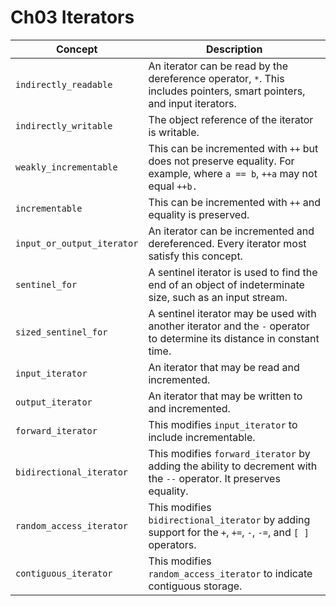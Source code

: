 # Ch03 Iterators

| Concept                    | Description                                                                                                               |
| -------------------------- | ------------------------------------------------------------------------------------------------------------------------- |
| `indirectly_readable`      | An iterator can be read by the dereference operator, `*`. This includes pointers, smart pointers, and input iterators.    |
| `indirectly_writable`      | The object reference of the iterator is writable.                                                                         |
| `weakly_incrementable`     | This can be incremented with `++` but does not preserve equality. For example, where `a == b`, `++a` may not equal `++b.` |
| `incrementable`            | This can be incremented with `++` and equality is preserved.                                                              |
| `input_or_output_iterator` | An iterator can be incremented and dereferenced. Every iterator most satisfy this concept.                                |
| `sentinel_for`             | A sentinel iterator is used to find the end of an object of indeterminate size, such as an input stream.                  |
| `sized_sentinel_for`       | A sentinel iterator may be used with another iterator and the `-` operator to determine its distance in constant time.    |
| `input_iterator`           | An iterator that may be read and incremented.                                                                             |
| `output_iterator`          | An iterator that may be written to and incremented.                                                                       |
| `forward_iterator`         | This modifies `input_iterator` to include incrementable.                                                                  |
| `bidirectional_iterator`   | This modifies `forward_iterator` by adding the ability to decrement with the `--` operator. It preserves equality.        |
| `random_access_iterator`   | This modifies `bidirectional_iterator` by adding support for the `+`, `+=`, `-`, `-=`, and `[ ]` operators.               |
| `contiguous_iterator`      | This modifies `random_access_iterator` to indicate contiguous storage.                                                    |
